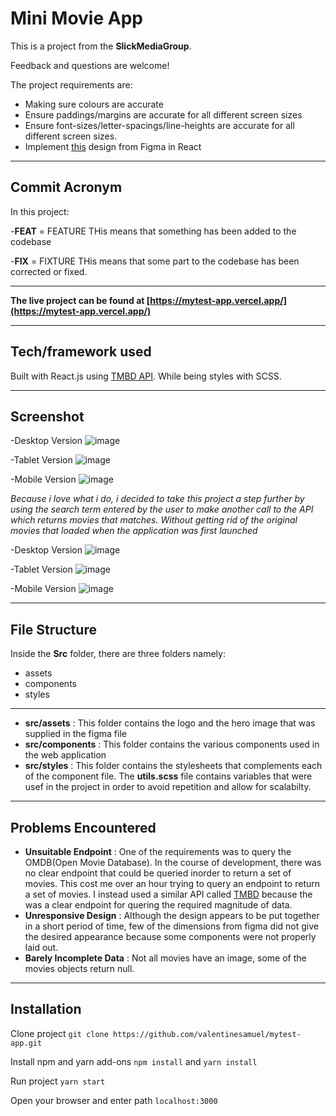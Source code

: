 # Mini Movie App

This is a project from the **SlickMediaGroup**. 

Feedback and questions are welcome!


The project requirements are:
- Making sure colours are accurate
- Ensure paddings/margins are accurate for all different screen sizes
- Ensure font-sizes/letter-spacings/line-heights are accurate for all different screen sizes.
- Implement [this](https://www.figma.com/file/lAyarc95eEn9bkBagPiEgE/Untitled?node-id=0%3A1) design from Figma in React

---
## Commit Acronym
In this project:

-**FEAT** = FEATURE THis means that something has been added to the codebase

-**FIX** = FIXTURE THis means that some part to the codebase has been corrected or fixed.


---
**The live project can be found at [https://mytest-app.vercel.app/](https://mytest-app.vercel.app/)**

---
## Tech/framework used
Built with React.js using [TMBD API](https://www.themoviedb.org/). While being styles with SCSS.

---
## Screenshot

-Desktop Version
![image](https://user-images.githubusercontent.com/67756784/159370932-8bfce834-4c34-4368-b90e-cce72fe0d09e.png)


-Tablet Version
![image](https://user-images.githubusercontent.com/67756784/159370851-4f182960-1c62-4629-8ba5-930729bc6291.png)


-Mobile Version
![image](https://user-images.githubusercontent.com/67756784/159370885-28b3195b-5350-4aa2-8ff4-ac1df24b96d5.png)

*Because i love what i do, i decided to take this project a step further by using the search term entered by the user to make another call to the API which returns movies that matches. Without getting rid of the original movies that loaded when the application was first launched*


-Desktop Version
![image](https://user-images.githubusercontent.com/67756784/159372444-47a9affa-8730-498a-82ee-20b2e09d18cc.png)

-Tablet Version
![image](https://user-images.githubusercontent.com/67756784/159372501-9d830eab-8479-43e1-a1fa-3acffa25245e.png)


-Mobile Version
![image](https://user-images.githubusercontent.com/67756784/159372518-6847c373-167e-47da-b702-54473d9cfcf1.png)



---
## File Structure
Inside the **Src** folder, there are three folders namely:
- assets
- components
- styles
---
- **src/assets** : This folder contains the logo and the hero image that was supplied in the figma file
- **src/components** : This folder contains the various components used in the web application
- **src/styles** : This folder contains the stylesheets that complements each of the component file. The **utils.scss** file contains variables that were usef in the project in order to avoid repetition and allow for scalabilty.

---

## Problems Encountered
- **Unsuitable Endpoint** : One of the requirements was to query the OMDB(Open Movie Database). In the course of development, there was no clear endpoint that could be queried inorder to return a set of movies. This cost me over an hour trying to query an endpoint to return a set of movies. I instead used a similar API called [TMBD](https://www.themoviedb.org/) because the was a clear endpoint for quering the required magnitude of data.
- **Unresponsive Design** : Although the design appears to be put together in a short period of time, few of the dimensions from figma did not give the desired appearance because some components were not properly laid out.
- **Barely Incomplete Data** : Not all movies have an image, some of the movies objects return null.
---

## Installation

Clone project
`git clone https://github.com/valentinesamuel/mytest-app.git`

Install npm and yarn add-ons
`npm install` and `yarn install`

Run project
`yarn start`

Open your browser and enter path
`localhost:3000`


